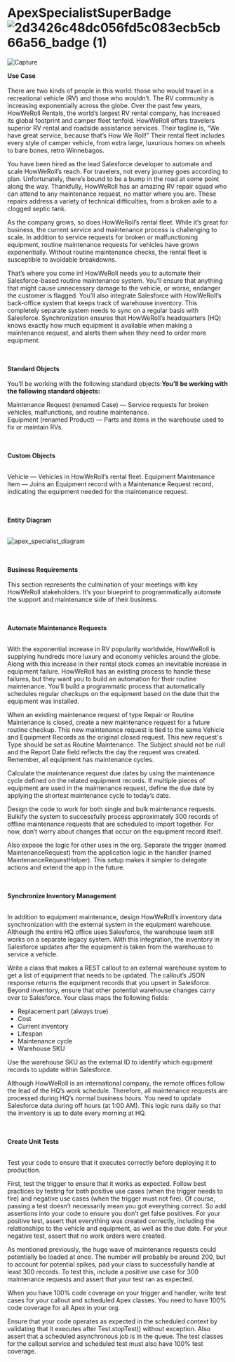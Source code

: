 # ApexSpecialistSuperBadge  ![2d3426c48dc056fd5c083ecb5cb66a56_badge (1)](https://user-images.githubusercontent.com/98621723/176940041-20105a7b-6915-465a-8054-be831d15876d.jpeg)

![Capture](https://user-images.githubusercontent.com/98621723/176939839-eb478eba-7432-431f-abe5-d41445febc9d.PNG)

<b>Use Case</b><br><br>
There are two kinds of people in this world: those who would travel in a recreational vehicle (RV) and those who wouldn’t. The RV community is increasing exponentially across the globe. Over the past few years, HowWeRoll Rentals, the world’s largest RV rental company, has increased its global footprint and camper fleet tenfold. HowWeRoll offers travelers superior RV rental and roadside assistance services. Their tagline is, “We have great service, because that’s How We Roll!” Their rental fleet includes every style of camper vehicle, from extra large, luxurious homes on wheels to bare bones, retro Winnebagos.

You have been hired as the lead Salesforce developer to automate and scale HowWeRoll’s reach. For travelers, not every journey goes according to plan. Unfortunately, there’s bound to be a bump in the road at some point along the way. Thankfully, HowWeRoll has an amazing RV repair squad who can attend to any maintenance request, no matter where you are. These repairs address a variety of technical difficulties, from a broken axle to a clogged septic tank.

As the company grows, so does HowWeRoll’s rental fleet. While it’s great for business, the current service and maintenance process is challenging to scale. In addition to service requests for broken or malfunctioning equipment, routine maintenance requests for vehicles have grown exponentially. Without routine maintenance checks, the rental fleet is susceptible to avoidable breakdowns.

That’s where you come in! HowWeRoll needs you to automate their Salesforce-based routine maintenance system. You’ll ensure that anything that might cause unnecessary damage to the vehicle, or worse, endanger the customer is flagged. You’ll also integrate Salesforce with HowWeRoll’s back-office system that keeps track of warehouse inventory. This completely separate system needs to sync on a regular basis with Salesforce. Synchronization ensures that HowWeRoll’s headquarters (HQ) knows exactly how much equipment is available when making a maintenance request, and alerts them when they need to order more equipment.

<br><br><b>Standard Objects</b><br><br>
You’ll be working with the following standard objects:<b>You’ll be working with the following standard objects:</b><br>

Maintenance Request (renamed Case) — Service requests for broken vehicles, malfunctions, and routine maintenance.<br>
Equipment (renamed Product) — Parts and items in the warehouse used to fix or maintain RVs.

<br><br><b>Custom Objects</b><br><br>

Vehicle — Vehicles in HowWeRoll’s rental fleet.
Equipment Maintenance Item — Joins an Equipment record with a Maintenance Request record, indicating the equipment needed for the maintenance request.

<br><br><b>Entity Diagram</b><br><br>

![apex_specialist_diagram](https://user-images.githubusercontent.com/98621723/176939436-2799217c-1efa-4d28-94af-19b9dbaa749c.png)

<br><br><b>Business Requirements</b><br><br>
This section represents the culmination of your meetings with key HowWeRoll stakeholders. It’s your blueprint to programmatically automate the support and maintenance side of their business.

<br><br><b>Automate Maintenance Requests</b><br><br>

With the exponential increase in RV popularity worldwide, HowWeRoll is supplying hundreds more luxury and economy vehicles around the globe. Along with this increase in their rental stock comes an inevitable increase in equipment failure. HowWeRoll has an existing process to handle these failures, but they want you to build an automation for their routine maintenance. You’ll build a programmatic process that automatically schedules regular checkups on the equipment based on the date that the equipment was installed.

When an existing maintenance request of type Repair or Routine Maintenance is closed, create a new maintenance request for a future routine checkup. This new maintenance request is tied to the same Vehicle and Equipment Records as the original closed request. This new request's Type should be set as Routine Maintenance. The Subject should not be null and the Report Date field reflects the day the request was created. Remember, all equipment has maintenance cycles.

Calculate the maintenance request due dates by using the maintenance cycle defined on the related equipment records. If multiple pieces of equipment are used in the maintenance request, define the due date by applying the shortest maintenance cycle to today’s date.

Design the code to work for both single and bulk maintenance requests. Bulkify the system to successfully process approximately 300 records of offline maintenance requests that are scheduled to import together. For now, don’t worry about changes that occur on the equipment record itself.

Also expose the logic for other uses in the org. Separate the trigger (named MaintenanceRequest) from the application logic in the handler (named MaintenanceRequestHelper). This setup makes it simpler to delegate actions and extend the app in the future.

<br><br><b>Synchronize Inventory Management</b><br><br>

In addition to equipment maintenance, design HowWeRoll’s inventory data synchronization with the external system in the equipment warehouse. Although the entire HQ office uses Salesforce, the warehouse team still works on a separate legacy system. With this integration, the inventory in Salesforce updates after the equipment is taken from the warehouse to service a vehicle.

Write a class that makes a REST callout to an external warehouse system to get a list of equipment that needs to be updated. The callout’s JSON response returns the equipment records that you upsert in Salesforce. Beyond inventory, ensure that other potential warehouse changes carry over to Salesforce. Your class maps the following fields:
<ul>
<li>Replacement part (always true)</li>

  <li>Cost</li>

<li>Current inventory </li>

 <li>Lifespan</li>

<li>Maintenance cycle </li>

<li>Warehouse SKU </li>
</ul>
Use the warehouse SKU as the external ID to identify which equipment records to update within Salesforce.

Although HowWeRoll is an international company, the remote offices follow the lead of the HQ’s work schedule. Therefore, all maintenance requests are processed during HQ’s normal business hours. You need to update Salesforce data during off hours (at 1:00 AM). This logic runs daily so that the inventory is up to date every morning at HQ.

<br><br><b>Create Unit Tests</b><br><br>

Test your code to ensure that it executes correctly before deploying it to production.

First, test the trigger to ensure that it works as expected. Follow best practices by testing for both positive use cases (when the trigger needs to fire) and negative use cases (when the trigger must not fire). Of course, passing a test doesn’t necessarily mean you got everything correct. So add assertions into your code to ensure you don’t get false positives. For your positive test, assert that everything was created correctly, including the relationships to the vehicle and equipment, as well as the due date. For your negative test, assert that no work orders were created.

As mentioned previously, the huge wave of maintenance requests could potentially be loaded at once. The number will probably be around 200, but to account for potential spikes, pad your class to successfully handle at least 300 records. To test this, include a positive use case for 300 maintenance requests and assert that your test ran as expected.

When you have 100% code coverage on your trigger and handler, write test cases for your callout and scheduled Apex classes. You need to have 100% code coverage for all Apex in your org.

Ensure that your code operates as expected in the scheduled context by validating that it executes after Test.stopTest() without exception. Also assert that a scheduled asynchronous job is in the queue. The test classes for the callout service and scheduled test must also have 100% test coverage.
